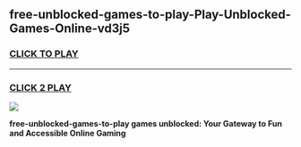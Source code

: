 
## free-unblocked-games-to-play-Play-Unblocked-Games-Online-vd3j5
<h3>
<a href="https://premium76.site?title=free-unblocked-games-to-play&ref=25A">CLICK TO PLAY</a></h3>
<hr>

<h3>
<a href="https://premium76.site?title=free-unblocked-games-to-play&ref=25A">CLICK 2 PLAY</a>
  
</h3>

<a href="https://premium76.site?title=free-unblocked-games-to-play&ref=25A"><img src="https://clearcache.store/games.png"></a>


**free-unblocked-games-to-play games unblocked: Your Gateway to Fun and Accessible Online Gaming**
